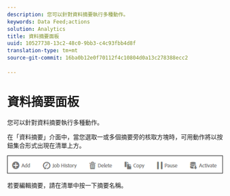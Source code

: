 ```yaml
---
description: 您可以針對資料摘要執行多種動作。
keywords: Data Feed;actions
solution: Analytics
title: 資料摘要面板
uuid: 10527738-13c2-48c0-9bb3-c4c93fbb4d8f
translation-type: tm+mt
source-git-commit: 16ba0b12e0f70112f4c10804d0a13c278388ecc2

---
```



# 資料摘要面板

您可以針對資料摘要執行多種動作。

在「資料摘要」介面中，當您選取一或多個摘要旁的核取方塊時，可用動作將以按鈕集合形式出現在清單上方。

![](assets/actions.png)

若要編輯摘要，請在清單中按一下摘要名稱。
